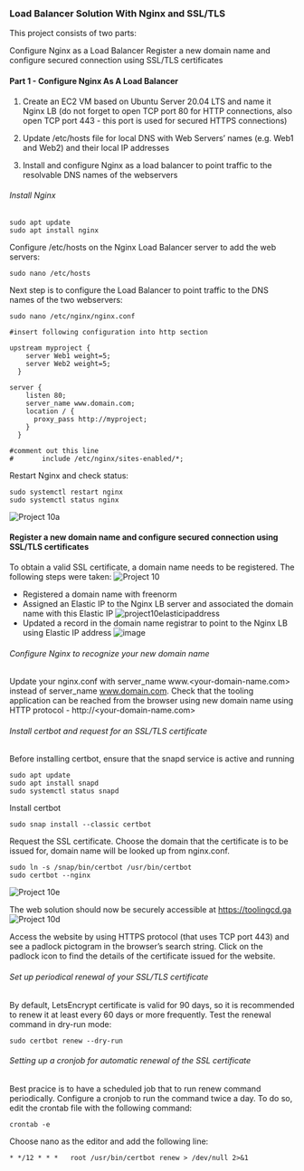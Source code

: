 ### Load Balancer Solution With Nginx and SSL/TLS

This project consists of two parts:

Configure Nginx as a Load Balancer
Register a new domain name and configure secured connection using SSL/TLS certificates

#### Part 1 - Configure Nginx As A Load Balancer

1. Create an EC2 VM based on Ubuntu Server 20.04 LTS and name it Nginx LB (do not forget to open TCP port 80 for HTTP connections, also open TCP port 443 - this port is used for secured HTTPS connections)

2. Update /etc/hosts file for local DNS with Web Servers’ names (e.g. Web1 and Web2) and their local IP addresses

3. Install and configure Nginx as a load balancer to point traffic to the resolvable DNS names of the webservers

###### Install Nginx

```
sudo apt update
sudo apt install nginx
```

Configure /etc/hosts on the Nginx Load Balancer server to add the web servers:
```
sudo nano /etc/hosts
```
Next step is to configure the Load Balancer to point traffic to the DNS names of the two webservers:

```
sudo nano /etc/nginx/nginx.conf

#insert following configuration into http section

upstream myproject {
    server Web1 weight=5;
    server Web2 weight=5;
  }

server {
    listen 80;
    server_name www.domain.com;
    location / {
      proxy_pass http://myproject;
    }
  }

#comment out this line
#       include /etc/nginx/sites-enabled/*;
```
Restart Nginx and check status:
```
sudo systemctl restart nginx
sudo systemctl status nginx
```
![Project 10a](https://user-images.githubusercontent.com/41236641/130810763-f72d0102-2ba4-4da0-9ac4-28d118436f97.JPG)

#### Register a new domain name and configure secured connection using SSL/TLS certificates

To obtain a valid SSL certificate, a domain name needs to be registered. The following steps were taken:
![Project 10](https://user-images.githubusercontent.com/41236641/130810465-8d0e7de7-4f85-4532-9710-0ea8edc8a98a.JPG)
- Registered a domain name with freenorm
- Assigned an Elastic IP to the Nginx LB server and associated the domain name with this Elastic IP 
![project10elasticipaddress](https://user-images.githubusercontent.com/41236641/130812590-5daf75b4-3fa0-4e56-b822-8c31dd068a40.JPG)
- Updated a record in the domain name registrar to point to the Nginx LB using Elastic IP address
![image](https://user-images.githubusercontent.com/41236641/130813130-dea354af-8770-43b9-a60e-9e421fd53357.png)

###### Configure Nginx to recognize your new domain name

Update your nginx.conf with server_name www.<your-domain-name.com> instead of server_name www.domain.com.
Check that the tooling application can be reached from the browser using new domain name using HTTP protocol - http://<your-domain-name.com>

###### Install certbot and request for an SSL/TLS certificate

Before installing certbot, ensure that the snapd service is active and running

```
sudo apt update 
sudo apt install snapd 
sudo systemctl status snapd
```
Install certbot
```
sudo snap install --classic certbot
```
Request the SSL certificate. Choose the domain that the certificate is to be issued for, domain name will be looked up from nginx.conf.

```
sudo ln -s /snap/bin/certbot /usr/bin/certbot
sudo certbot --nginx
```
![Project 10e](https://user-images.githubusercontent.com/41236641/130810958-7955d75f-f80c-4d77-aa06-941efcd736da.JPG)

The web solution should now be securely accessible at https://toolingcd.ga
![Project 10d](https://user-images.githubusercontent.com/41236641/130813799-55809a48-e96e-41bc-82e8-b867eca8eded.JPG)

Access the website by using HTTPS protocol (that uses TCP port 443) and see a padlock pictogram in the browser’s search string. Click on the padlock icon to find the details of the certificate issued for the website.
###### Set up periodical renewal of your SSL/TLS certificate

By default, LetsEncrypt certificate is valid for 90 days, so it is recommended to renew it at least every 60 days or more frequently. Test the renewal command in dry-run mode:

```
sudo certbot renew --dry-run
```
###### Setting up a cronjob for automatic renewal of the SSL certificate

Best pracice is to have a scheduled job that to run renew command periodically. Configure a cronjob to run the command twice a day.
To do so, edit the crontab file with the following command:

```
crontab -e
```

Choose nano as the editor and add the following line:
```
* */12 * * *   root /usr/bin/certbot renew > /dev/null 2>&1
```
